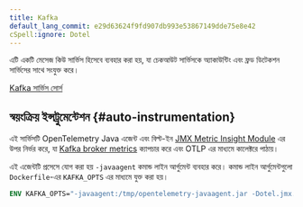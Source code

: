```yaml
---
title: Kafka
default_lang_commit: e29d63624f9fd907db993e53867149dde75e8e42
cSpell:ignore: Dotel
---
```


এটি একটি মেসেজ কিউ সার্ভিস হিসেবে ব্যবহার করা হয়, যা চেকআউট সার্ভিসকে অ্যাকাউন্টিং এবং ফ্রড ডিটেকশন সার্ভিসের সাথে সংযুক্ত করে।

[Kafka সার্ভিস সোর্স](https://github.com/open-telemetry/opentelemetry-demo/blob/main/src/kafka/)

## স্বয়ংক্রিয় ইন্সট্রুমেন্টেশন {#auto-instrumentation}

এই সার্ভিসটি OpenTelemetry Java এজেন্ট এবং বিল্ট-ইন [JMX Metric Insight Module](https://github.com/open-telemetry/opentelemetry-java-instrumentation/tree/main/instrumentation/jmx-metrics/javaagent) এর উপর নির্ভর করে, যা [Kafka broker metrics](https://github.com/open-telemetry/opentelemetry-java-instrumentation/blob/main/instrumentation/jmx-metrics/javaagent/kafka-broker.md) ক্যাপচার করে এবং OTLP এর মাধ্যমে কালেক্টরে পাঠায়।

এই এজেন্টটি প্রসেসে যোগ করা হয় `-javaagent` কমান্ড লাইন আর্গুমেন্ট ব্যবহার করে। কমান্ড লাইন আর্গুমেন্টগুলো `Dockerfile`-এর `KAFKA_OPTS` এর মাধ্যমে যুক্ত করা হয়।

```dockerfile
ENV KAFKA_OPTS="-javaagent:/tmp/opentelemetry-javaagent.jar -Dotel.jmx.target.system=kafka-broker"
```
